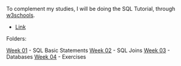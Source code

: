To complement my studies, I will be doing the SQL Tutorial, through [w3schools](https://www.w3schools.com/sql/default.asp).

- [Link](https://www.w3schools.com/sql/default.asp)

Folders:

[Week 01](https://github.com/marcoshsq/SQLBasicsForDataScience/tree/main/SQL%20Challenge/Week%2001) - SQL Basic Statements
[Week 02](https://github.com/marcoshsq/SQLBasicsForDataScience/tree/main/SQL%20Challenge/Week%2002) - SQL Joins
[Week 03](https://github.com/marcoshsq/SQLBasicsForDataScience/tree/main/SQL%20Challenge/Week%2003) - Databases
[Week 04](https://github.com/marcoshsq/SQLBasicsForDataScience/tree/main/SQL%20Challenge/Week%2004) - Exercises
